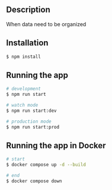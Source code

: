 ## Description

When data need to be organized

## Installation

```bash
$ npm install
```

## Running the app

```bash
# development
$ npm run start

# watch mode
$ npm run start:dev

# production mode
$ npm run start:prod
```

## Running the app in Docker

```bash
# start
$ docker compose up -d --build

# end
$ docker compose down
```
